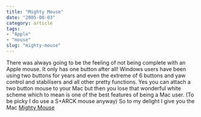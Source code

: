 ```yaml
---
title: "Mighty Mouse"
date: "2005-08-03"
category: article
tags:
- "Apple"
- "mouse"
slug: "mighty-mouse"
---
```


There was always going to be the feeling of not being complete with an Apple mouse. It only has one button after all! Windows users have been using two buttons for years and even the extreme of 6 buttons and yaw control and stabilisers and all other pretty functions. Yes you can attach a two button mouse to your Mac but then you lose that wonderful white scheme which to mean is one of the best features of being a Mac user. (To be picky I do use a S+ARCK mouse anyway) So to my delight I give you the Mac [Mighty Mouse](https://www.apple.com/mightymouse/)  
